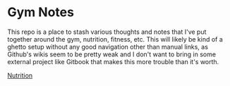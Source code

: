 # Gym Notes

This repo is a place to stash various thoughts and notes that I've put together around the gym, nutrition, fitness, etc.
This will likely be kind of a ghetto setup without any good navigation other than manual links, as Github's wikis seem to be pretty weak and I don't want to bring in some external project like Gitbook that makes this more trouble than it's worth.

[Nutrition](./nutrition)